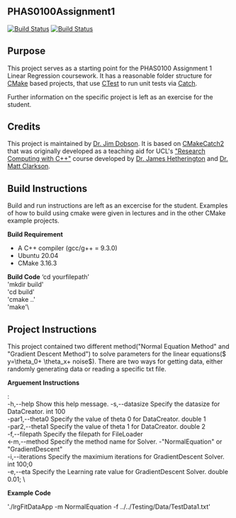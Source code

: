 PHAS0100Assignment1
------------------

[![Build Status](https://travis-ci.com/[USERNAME]/PHAS0100Assignment1.svg?branch=master)](https://travis-ci.com/[USERNAME]/PHAS0100Assignment1)
[![Build Status](https://ci.appveyor.com/api/projects/status/[APPVEYOR_ID]/branch/master)](https://ci.appveyor.com/project/[USERNAME]/PHAS0100Assignment1)


Purpose
-------

This project serves as a starting point for the PHAS0100 Assignment 1 Linear Regression coursework. It has a reasonable folder structure for [CMake](https://cmake.org/) based projects,
that use [CTest](https://cmake.org/) to run unit tests via [Catch](https://github.com/catchorg/Catch2). 

Further information on the specific project is left as an exercise for the student.


Credits
-------

This project is maintained by [Dr. Jim Dobson](https://www.ucl.ac.uk/physics-astronomy/people/dr-jim-dobson). It is based on [CMakeCatch2](https://github.com/UCL/CMakeCatch2.git) that was originally developed as a teaching aid for UCL's ["Research Computing with C++"](http://rits.github-pages.ucl.ac.uk/research-computing-with-cpp/)
course developed by [Dr. James Hetherington](http://www.ucl.ac.uk/research-it-services/people/james)
and [Dr. Matt Clarkson](https://iris.ucl.ac.uk/iris/browse/profile?upi=MJCLA42).


Build Instructions
------------------

Build and run instructions are left as an excercise for the student. Examples of how to build using cmake were given in lectures and in the other CMake example projects.

**Build Requirement** 
- A C++ compiler (gcc/g++ = 9.3.0)
- Ubuntu 20.04 
- CMake 3.16.3

**Build Code**
‘cd yourfilepath’\
'mkdir build'\
'cd build'\
'cmake ..'\
'make'\

Project Instructions
--------------------
This project contained two different method("Normal Equation Method" and "Gradient Descent Method") to solve parameters for the linear equations($ y=\theta_0+ \theta_x+ noise$). There are two ways for getting data, either randomly generating data or reading a specific txt file.

**Arguement  Instructions** 

<Options>: \
    -h,--help                  Show this help message.
    -s,--datasize              Specify the datasize for DataCreator.                <Default Value> int 100\
    -par1,--theta0             Specify the value of theta 0 for DataCreator.        <Default Value> double 1\
    -par2,--theta1             Specify the value of theta 1 for DataCreator.        <Default Value> double 2\
    -f,--filepath              Specify the filepath for FileLoader \
    <-m,--method<Compulsory>   Specify the method name for Solver.   -"NormalEquation"  or  "GradientDescent" \
    -i,--iterations            Specify the maximium iterations for GradientDescent Solver.  <Default Value> int 100;0 \
    -e,--eta                   Specify the Learning rate value for GradientDescent Solver.  <Default Value> double 0.01; \

**Example Code**

'./lrgFitDataApp -m NormalEquation -f ../../Testing/Data/TestData1.txt'
